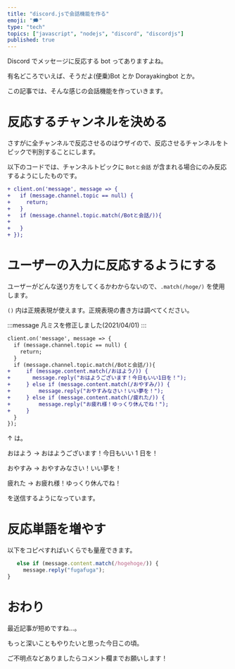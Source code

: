 ```yaml
---
title: "discord.jsで会話機能を作る"
emoji: "🗯"
type: "tech"
topics: ["javascript", "nodejs", "discord", "discordjs"]
published: true
---
```


Discord でメッセージに反応する bot ってありますよね。

有名どころでいえば、そうだよ(便乗)Bot とか Dorayakingbot とか。

この記事では、そんな感じの会話機能を作っていきます。

# 反応するチャンネルを決める

さすがに全チャンネルで反応させるのはウザイので、反応させるチャンネルをトピックで判別することにします。

以下のコードでは、チャンネルトピックに `Botと会話` が含まれる場合にのみ反応するようにしたものです。

```diff js
+ client.on('message', message => {
+   if (message.channel.topic == null) {
+     return;
+   }
+   if (message.channel.topic.match(/Botと会話/)){
+
+   }
+ });
```

# ユーザーの入力に反応するようにする

ユーザーがどんな送り方をしてくるかわからないので、`.match(/hoge/)` を使用します。

`()` 内は正規表現が使えます。正規表現の書き方は調べてください。

:::message
凡ミスを修正しました(2021/04/01)
:::

```diff js
client.on('message', message => {
  if (message.channel.topic == null) {
    return;
  }
  if (message.channel.topic.match(/Botと会話/)){
+     if (message.content.match(/おはよう/)) {
+       message.reply("おはようございます！今日もいい1日を！");
+     } else if (message.content.match(/おやすみ/)) {
+         message.reply("おやすみなさい！いい夢を！");
+     } else if (message.content.match(/疲れた/)) {
+         message.reply("お疲れ様！ゆっくり休んでね！");
+     }
  }
});
```

↑ は。

おはよう -> おはようございます！今日もいい 1 日を！

おやすみ -> おやすみなさい！いい夢を！

疲れた -> お疲れ様！ゆっくり休んでね！

を送信するようになっています。

# 反応単語を増やす

以下をコピペすればいくらでも量産できます。

```js
   else if (message.content.match(/hogehoge/)) {
     message.reply("fugafuga");
}
```

# おわり

最近記事が短めですね…。

もっと深いこともやりたいと思った今日この頃。

ご不明点などありましたらコメント欄までお願いします！
